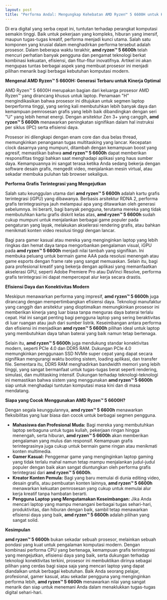 ```yaml
---
layout: post
title: "Performa Andal: Mengungkap Kehebatan AMD Ryzen™ 5 6600H untuk Kebutuhan Modern"
---
```


Di era digital yang serba cepat ini, tuntutan terhadap perangkat komputasi semakin tinggi. Baik untuk pekerjaan yang kompleks, hiburan yang imersif, maupun tugas-tugas kreatif, performa menjadi kunci utama. Salah satu komponen yang krusial dalam menghadirkan performa tersebut adalah prosesor. Dalam beberapa waktu terakhir, **amd ryzen™ 5 6600h** telah mencuri perhatian banyak pengguna dan pengamat teknologi berkat kombinasi kekuatan, efisiensi, dan fitur-fitur inovatifnya. Artikel ini akan mengupas tuntas berbagai aspek yang membuat prosesor ini menjadi pilihan menarik bagi berbagai kebutuhan komputasi modern.

**Mengenal AMD Ryzen™ 5 6600H: Generasi Terbaru untuk Kinerja Optimal**

AMD Ryzen™ 5 6600H merupakan bagian dari keluarga prosesor AMD Ryzen™ yang dirancang khusus untuk laptop. Penamaan "H" mengindikasikan bahwa prosesor ini ditujukan untuk segmen laptop berperforma tinggi, yang sering kali membutuhkan lebih banyak daya dan kemampuan pemrosesan grafis yang lebih baik dibandingkan dengan seri "U" yang lebih hemat energi. Dengan arsitektur Zen 3+ yang canggih, **amd ryzen™ 5 6600h** menawarkan peningkatan signifikan dalam hal instruksi per siklus (IPC) serta efisiensi daya.

Prosesor ini dilengkapi dengan enam core dan dua belas thread, memungkinkan penanganan tugas multitasking yang lancar. Kecepatan clock dasarnya yang mumpuni, ditambah dengan kemampuan boost yang agresif, memastikan bahwa **amd ryzen™ 5 6600h** dapat memberikan responsifitas tinggi bahkan saat menghadapi aplikasi yang haus sumber daya. Kemampuannya ini sangat terasa ketika Anda sedang bekerja dengan software desain grafis, mengedit video, menjalankan mesin virtual, atau sekadar membuka puluhan tab browser sekaligus.

**Performa Grafis Terintegrasi yang Mengejutkan**

Salah satu keunggulan utama dari **amd ryzen™ 5 6600h** adalah kartu grafis terintegrasi (iGPU) yang dibawanya. Berbasis arsitektur RDNA 2, performa grafis terintegrasinya jauh melampaui apa yang ditawarkan oleh generasi sebelumnya. Ini berarti, bagi banyak pengguna, terutama mereka yang tidak membutuhkan kartu grafis diskrit kelas atas, **amd ryzen™ 5 6600h** sudah cukup mumpuni untuk menjalankan berbagai game populer pada pengaturan yang layak, melakukan akselerasi rendering grafis, atau bahkan menikmati konten video resolusi tinggi dengan lancar.

Bagi para gamer kasual atau mereka yang menginginkan laptop yang lebih ringkas dan hemat daya tanpa mengorbankan pengalaman visual, iGPU pada **amd ryzen™ 5 6600h** menjadi nilai tambah yang signifikan. Ini membuka peluang untuk bermain game AAA pada resolusi menengah atau game esports dengan frame rate yang sangat memuaskan. Selain itu, bagi para profesional kreatif yang bekerja dengan aplikasi yang memanfaatkan akselerasi GPU, seperti Adobe Premiere Pro atau DaVinci Resolve, performa grafis terintegrasi ini dapat mempercepat alur kerja secara drastis.

**Efisiensi Daya dan Konektivitas Modern**

Meskipun menawarkan performa yang impresif, **amd ryzen™ 5 6600h** juga dirancang dengan mempertimbangkan efisiensi daya. Teknologi manufaktur yang canggih dan arsitektur yang dioptimalkan memungkinkan prosesor ini memberikan kinerja yang luar biasa tanpa menguras daya baterai terlalu cepat. Hal ini sangat penting bagi pengguna laptop yang sering beraktivitas di luar ruangan atau jauh dari sumber listrik. Keseimbangan antara performa dan efisiensi ini menjadikan **amd ryzen™ 5 6600h** pilihan ideal untuk laptop yang membutuhkan daya tahan baterai yang baik namun tetap bertenaga.

Selain itu, **amd ryzen™ 5 6600h** juga mendukung standar konektivitas modern, seperti PCIe 4.0 dan DDR5 RAM. Dukungan PCIe 4.0 memungkinkan penggunaan SSD NVMe super cepat yang dapat secara signifikan mengurangi waktu booting sistem, loading aplikasi, dan transfer file. Sementara itu, DDR5 RAM menghadirkan bandwidth memori yang lebih tinggi, yang sangat bermanfaat untuk tugas-tugas berat seperti rendering, simulasi, dan multitasking intensif. Dukungan terhadap teknologi-teknologi ini memastikan bahwa sistem yang menggunakan **amd ryzen™ 5 6600h** siap untuk menghadapi tuntutan komputasi masa kini dan di masa mendatang.

**Siapa yang Cocok Menggunakan AMD Ryzen™ 5 6600H?**

Dengan segala keunggulannya, **amd ryzen™ 5 6600h** menawarkan fleksibilitas yang luar biasa dan cocok untuk berbagai segmen pengguna.

*   **Mahasiswa dan Profesional Muda:** Bagi mereka yang membutuhkan laptop serbaguna untuk tugas kuliah, pekerjaan ringan hingga menengah, serta hiburan, **amd ryzen™ 5 6600h** akan memberikan pengalaman yang mulus dan responsif. Kemampuan grafis terintegrasinya juga cukup untuk bermain game ringan atau menikmati konten multimedia.
*   **Gamer Kasual:** Penggemar game yang menginginkan laptop gaming yang tidak terlalu mahal namun tetap mampu menjalankan judul-judul populer dengan baik akan sangat diuntungkan oleh performa grafis terintegrasi dari **amd ryzen™ 5 6600h**.
*   **Kreator Konten Pemula:** Bagi yang baru memulai di dunia editing video, desain grafis, atau pembuatan konten lainnya, **amd ryzen™ 5 6600h** menawarkan kekuatan pemrosesan yang cukup untuk memulai alur kerja kreatif tanpa hambatan berarti.
*   **Pengguna Laptop yang Mengutamakan Keseimbangan:** Jika Anda mencari laptop yang mampu menangani berbagai tugas sehari-hari, produktivitas, dan hiburan dengan baik, sambil tetap menawarkan efisiensi daya yang baik, **amd ryzen™ 5 6600h** adalah pilihan yang sangat solid.

**Kesimpulan**

**amd ryzen™ 5 6600h** bukan sekadar sebuah prosesor, melainkan sebuah pondasi yang kuat untuk pengalaman komputasi modern. Dengan kombinasi performa CPU yang bertenaga, kemampuan grafis terintegrasi yang mengejutkan, efisiensi daya yang baik, serta dukungan terhadap teknologi konektivitas terkini, prosesor ini membuktikan dirinya sebagai pilihan yang cerdas bagi siapa saja yang mencari laptop yang dapat diandalkan untuk berbagai kebutuhan. Baik Anda seorang pelajar, profesional, gamer kasual, atau sekadar pengguna yang menginginkan performa lebih, **amd ryzen™ 5 6600h** menawarkan nilai yang sangat menarik dan siap untuk menemani Anda dalam menaklukkan tugas-tugas digital sehari-hari.
